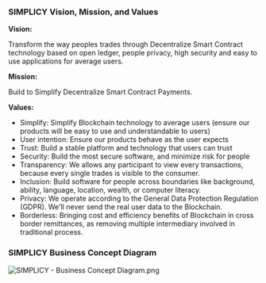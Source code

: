 ### SIMPLICY Vision, Mission, and Values

**Vision:**

Transform the way peoples trades through Decentralize Smart Contract  technology based on open ledger, people privacy, high security and easy to use applications for average users.

**Mission:**

Build to Simplify Decentralize Smart Contract Payments.


**Values:**

- Simplify: Simplify Blockchain technology to average users (ensure our products will be easy to use and understandable to users)
- User intention: Ensure our products behave as the user expects
- Trust: Build a stable platform and technology that users can trust
- Security: Build the most secure software, and minimize risk for people 
- Transparency: We allows any participant to view every transactions, because every single trades is visible to the consumer. 
- Inclusion: Build software for people across boundaries like background, ability, language, location, wealth, or computer literacy.
- Privacy: We operate according to the General Data Protection Regulation (GDPR). We'll never send the real user data to the Blockchain.
- Borderless: Bringing cost and efficiency benefits of Blockchain in cross border remittances, as removing multiple intermediary involved in traditional process.

### SIMPLICY Business Concept Diagram
<img src="https://github.com/simplicy-io/simplicy-vision/raw/main/SIMPLICY%20-%20Business%20Concept%20Diagram.png" alt="SIMPLICY - Business Concept Diagram.png">
